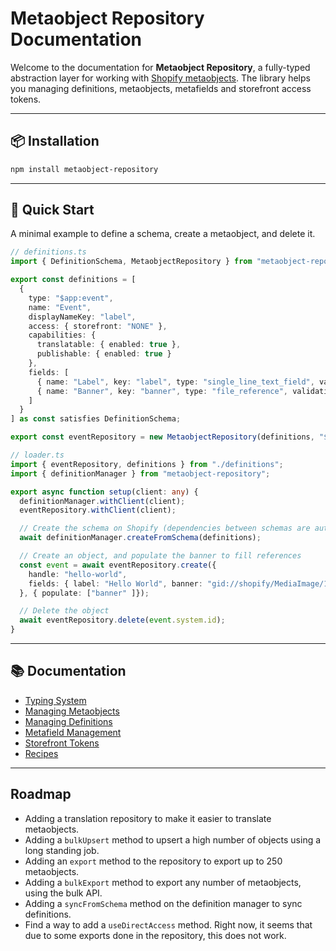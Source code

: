 # Metaobject Repository Documentation

Welcome to the documentation for **Metaobject Repository**, a fully-typed abstraction layer for working with [Shopify metaobjects](https://shopify.dev/docs/custom-data/metaobjects). The library helps you managing definitions, metaobjects, metafields and storefront access tokens.

---

## 📦 Installation

```bash
npm install metaobject-repository
```

---

## 🚀 Quick Start

A minimal example to define a schema, create a metaobject, and delete it.

```ts
// definitions.ts
import { DefinitionSchema, MetaobjectRepository } from "metaobject-repository";

export const definitions = [
  {
    type: "$app:event",
    name: "Event",
    displayNameKey: "label",
    access: { storefront: "NONE" },
    capabilities: {
      translatable: { enabled: true },
      publishable: { enabled: true }
    },
    fields: [
      { name: "Label", key: "label", type: "single_line_text_field", validations: { max: 255 } },
      { name: "Banner", key: "banner", type: "file_reference", validations: { fileTypes: ["Image"] } }
    ]
  }
] as const satisfies DefinitionSchema;

export const eventRepository = new MetaobjectRepository(definitions, "$app:event");
```

```ts
// loader.ts
import { eventRepository, definitions } from "./definitions";
import { definitionManager } from "metaobject-repository";

export async function setup(client: any) {
  definitionManager.withClient(client);
  eventRepository.withClient(client);

  // Create the schema on Shopify (dependencies between schemas are automatically resolved)
  await definitionManager.createFromSchema(definitions);

  // Create an object, and populate the banner to fill references
  const event = await eventRepository.create({
    handle: "hello-world",
    fields: { label: "Hello World", banner: "gid://shopify/MediaImage/123" }
  }, { populate: ["banner" ]});

  // Delete the object
  await eventRepository.delete(event.system.id);
}
```

---

## 📚 Documentation

- [Typing System](./1-typing.md)
- [Managing Metaobjects](./2-metaobjects.md)
- [Managing Definitions](./3-definitions.md)
- [Metafield Management](./4-metafields.md)
- [Storefront Tokens](./5-storefront-tokens.md)
- [Recipes](./6-recipes.md)

---

## Roadmap

* Adding a translation repository to make it easier to translate metaobjects.
* Adding a `bulkUpsert` method to upsert a high number of objects using a long standing job.
* Adding an `export` method to the repository to export up to 250 metaobjects.
* Adding a `bulkExport` method to export any number of metaobjects, using the bulk API.
* Adding a `syncFromSchema` method on the definition manager to sync definitions.
* Find a way to add a `useDirectAccess` method. Right now, it seems that due to some exports done in the repository, this does not work.